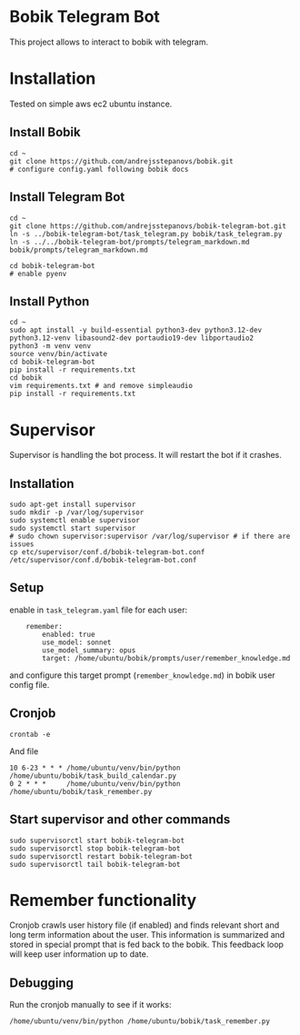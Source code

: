 # Bobik Telegram Bot

This project allows to interact to bobik with telegram.


# Installation

Tested on simple aws ec2 ubuntu instance.

## Install Bobik
```
cd ~
git clone https://github.com/andrejsstepanovs/bobik.git
# configure config.yaml following bobik docs
```

## Install Telegram Bot
```
cd ~
git clone https://github.com/andrejsstepanovs/bobik-telegram-bot.git
ln -s ../bobik-telegram-bot/task_telegram.py bobik/task_telegram.py
ln -s ../../bobik-telegram-bot/prompts/telegram_markdown.md bobik/prompts/telegram_markdown.md

cd bobik-telegram-bot
# enable pyenv
```

## Install Python
```
cd ~
sudo apt install -y build-essential python3-dev python3.12-dev python3.12-venv libasound2-dev portaudio19-dev libportaudio2 
python3 -m venv venv
source venv/bin/activate
cd bobik-telegram-bot
pip install -r requirements.txt
cd bobik
vim requirements.txt # and remove simpleaudio 
pip install -r requirements.txt
```


# Supervisor
Supervisor is handling the bot process. It will restart the bot if it crashes.

## Installation
```
sudo apt-get install supervisor
sudo mkdir -p /var/log/supervisor
sudo systemctl enable supervisor
sudo systemctl start supervisor
# sudo chown supervisor:supervisor /var/log/supervisor # if there are issues
cp etc/supervisor/conf.d/bobik-telegram-bot.conf /etc/supervisor/conf.d/bobik-telegram-bot.conf
```

## Setup
enable in `task_telegram.yaml` file for each user:
```
    remember:
        enabled: true
        use_model: sonnet
        use_model_summary: opus
        target: /home/ubuntu/bobik/prompts/user/remember_knowledge.md
```

and configure this target prompt (`remember_knowledge.md`) in bobik user config file. 


## Cronjob
```
crontab -e
```
And file
```
10 6-23 * * * /home/ubuntu/venv/bin/python /home/ubuntu/bobik/task_build_calendar.py
0 2 * * *     /home/ubuntu/venv/bin/python /home/ubuntu/bobik/task_remember.py
```

## Start supervisor and other commands
```
sudo supervisorctl start bobik-telegram-bot
sudo supervisorctl stop bobik-telegram-bot
sudo supervisorctl restart bobik-telegram-bot
sudo supervisorctl tail bobik-telegram-bot
```

# Remember functionality
Cronjob crawls user history file (if enabled) and finds relevant short and long term information about the user.
This information is summarized and stored in special prompt that is fed back to the bobik.
This feedback loop will keep user information up to date.

## Debugging
Run the cronjob manually to see if it works:
```
/home/ubuntu/venv/bin/python /home/ubuntu/bobik/task_remember.py
```
